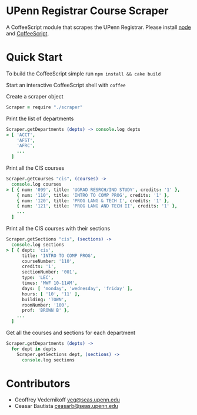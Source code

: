 UPenn Registrar Course Scraper
================

A CoffeeScript module that scrapes the UPenn Registrar. Please install [node](http://nodejs.org) and [CoffeeScript](http://coffeescript.org).

# Quick Start

To build the CoffeeScript simple run `npm install && cake build`

Start an interactive CoffeeScript shell with `coffee`

Create a scraper object
``` coffeescript
Scraper = require "./scraper"
```

Print the list of departments
``` coffeescript
Scraper.getDepartments (depts) -> console.log depts
> [ 'ACCT',
    'AFST',
    'AFRC',
    ...
  ]
```

Print all the CIS courses
``` coffeescript
Scraper.getCourses "cis", (courses) ->
  console.log courses
> [ { num: '099', title: 'UGRAD RESRCH/IND STUDY', credits: '1' },
    { num: '110', title: 'INTRO TO COMP PROG', credits: '1' },
    { num: '120', title: 'PROG LANG & TECH I', credits: '1' },
    { num: '121', title: 'PROG LANG AND TECH II', credits: '1' },
    ...
  ]
```

Print all the CIS courses with their sections
``` coffeescript
Scraper.getSections "cis", (sections) ->
  console.log sections
> [ { dept: 'cis',
      title: 'INTRO TO COMP PROG',
      courseNumber: '110',
      credits: '1',
      sectionNumber: '001',
      type: 'LEC',
      times: 'MWF 10-11AM',
      days: [ 'monday', 'wednesday', 'friday' ],
      hours: [ '10', '11' ],
      building: 'TOWN',
      roomNumber: '100',
      prof: 'BROWN B' },
    ...
  ]
```

Get all the courses and sections for each department
``` coffeescript
Scraper.getDepartments (depts) ->
  for dept in depts
    Scraper.getSections dept, (sections) ->
      console.log sections
```

# Contributors

- Geoffrey Vedernikoff <veg@seas.upenn.edu>
- Ceasar Bautista <ceasarb@seas.upenn.edu>

